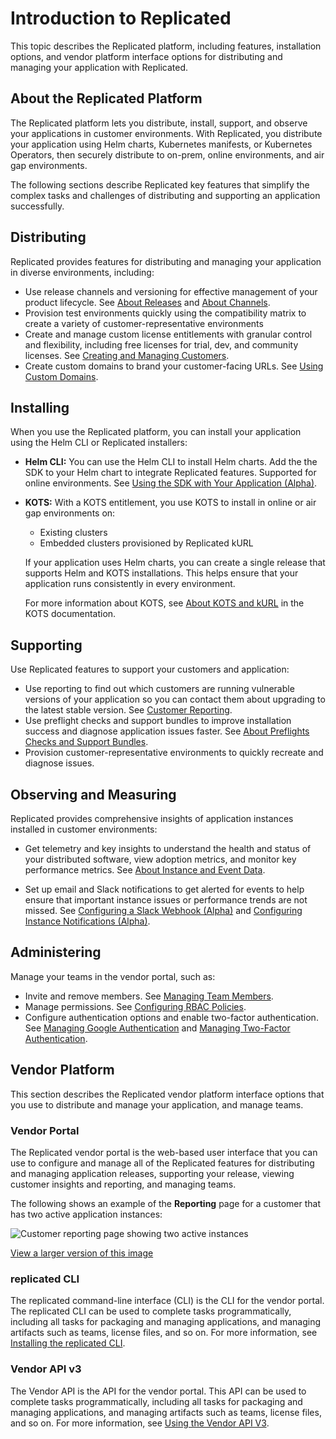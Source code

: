 # Introduction to Replicated

This topic describes the Replicated platform, including features, installation options, and vendor platform interface options for distributing and managing your application with Replicated.

## About the Replicated Platform

The Replicated platform lets you distribute, install, support, and observe your applications in customer environments. With Replicated, you distribute your application using Helm charts, Kubernetes manifests, or Kubernetes Operators, then securely distribute to on-prem, online environments, and air gap environments.

The following sections describe Replicated key features that simplify the complex tasks and challenges of distributing and supporting an application successfully. 

## Distributing  

Replicated provides features for distributing and managing your application in diverse environments, including:

- Use release channels and versioning for effective management of your product lifecycle. See [About Releases](/vendor/releases-about) and [About Channels](/vendor/releases-about-channels).
- Provision test environments quickly using the compatibility matrix to create a variety of customer-representative environments
- Create and manage custom license entitlements with granular control and flexibility, including free licenses for trial, dev, and community licenses. See [Creating and Managing Customers](/vendor/releases-creating-customer).
- Create custom domains to brand your customer-facing URLs. See [Using Custom Domains](/vendor/custom-domains-using).

## Installing

When you use the Replicated platform, you can install your application using the Helm CLI or Replicated installers:

- **Helm CLI:** You can use the Helm CLI to install Helm charts. Add the the SDK to your Helm chart to integrate Replicated features. Supported for online environments. See [Using the SDK with Your Application (Alpha)](/vendor/replicated-sdk-using).

- **KOTS:** With a KOTS entitlement, you use KOTS to install in online or air gap environments on:

    - Existing clusters
    - Embedded clusters provisioned by Replicated kURL

    If your application uses Helm charts, you can create a single release that supports Helm and KOTS installations. This helps ensure that your application runs consistently in every environment.

    For more information about KOTS, see [About KOTS and kURL](intro-kots) in the KOTS documentation.

## Supporting

Use Replicated features to support your customers and application:

- Use reporting to find out which customers are running vulnerable versions of your application so you can contact them about upgrading to the latest stable version. See [Customer Reporting](/vendor/customer-reporting).
- Use preflight checks and support bundles to improve installation success and diagnose application issues faster. See [About Preflights Checks and Support Bundles](/vendor/preflight-support-bundle-about).
- Provision customer-representative environments to quickly recreate and diagnose issues.

## Observing and Measuring

Replicated provides comprehensive insights of application instances installed in customer environments:

- Get telemetry and key insights to understand the health and status of your distributed software, view adoption metrics, and monitor key performance metrics. See [About Instance and Event Data](/vendor/instance-insights-event-data).

- Set up email and Slack notifications to get alerted for events to help ensure that important instance issues or performance trends are not missed. See [Configuring a Slack Webhook (Alpha)](/vendor/team-management-slack-config) and [Configuring Instance Notifications (Alpha)](/vendor/instance-notifications-config).

## Administering

Manage your teams in the vendor portal, such as:

- Invite and remove members. See [Managing Team Members](/vendor/team-management).
- Manage permissions. See [Configuring RBAC Policies](/vendor/team-management-rbac-configuring).
- Configure authentication options and enable two-factor authentication. See [Managing Google Authentication](/vendor/team-management-google-auth) and [Managing Two-Factor Authentication](/vendor/team-management-two-factor-auth).

## Vendor Platform

This section describes the Replicated vendor platform interface options that you use to distribute and manage your application, and manage teams.

### Vendor Portal

The Replicated vendor portal is the web-based user interface that you can use to configure and manage all of the Replicated features for distributing and managing application releases, supporting your release, viewing customer insights and reporting, and managing teams.

The following shows an example of the **Reporting** page for a customer that has two active application instances:

![Customer reporting page showing two active instances](/images/customer-reporting-page.png)

[View a larger version of this image](/images/customer-reporting-page.png)

<!--
For example, team management options let you invite members, manage their permissions and access to the collab repository, configure RBAC for a team, choose from multiple authentication types, use two-factor authentication, set password policies, and configure a Slack webhook to enable Slack notifications about customer instance status changes.

The following shows an example of the **Team Members** page that shows the list of members, including one with an expired invitation, and current permissions:

<img src="/images/teams-view.png" alt="View team members list in the vendor portal" width="700"/>

[View a larger image](/images/teams-view.png)

On the **Customers** and **Dashboard** pages, you can view customer reporting data and see adoption graphs to gain insights about performance, health, and usage. 

The following shows an example of the **Reporting** page for a customer that has two active application instances:

![Customer reporting page showing two active instances](/images/customer-reporting-page.png)

[View a larger version of this image](/images/customer-reporting-page.png)

You can also manage other artifacts, such as customer license files, image registries, and release channels.

The following shows an example of the **Channels** page with a KOTS entitlement:

![Channels](/images/channels.png) -->

### replicated CLI

The replicated command-line interface (CLI) is the CLI for the vendor portal. The replicated CLI can be used to complete tasks programmatically, including all tasks for packaging and managing applications, and managing artifacts such as teams, license files, and so on. For more information, see [Installing the replicated CLI](/reference/replicated-cli-installing).

### Vendor API v3

The Vendor API is the API for the vendor portal. This API can be used to complete tasks programmatically, including all tasks for packaging and managing applications, and managing artifacts such as teams, license files, and so on. For more information, see [Using the Vendor API V3](/reference/vendor-api-using).

<!-- ### SDK API

The Replicated SDK API is designed for testing purposes. The SDK SPI runs in integration mode, which allows you to develop and test locally with mock data, without making any changes in the vendor portal or in your environment. You can test your changes in different scenarios and iterate faster.

-->

<!--Diagram

Create a diagram that shows the end-to-end workflow of importing your app into a release/channel, then pushing to a registry, then your customers pulling from the registry to install.

Should cover:

    Helm chart with the SDK
    Helm chart without the SDK (Native Helm)
    Standard manifest with KOTS
    Proxied registry
    Users installing with KOTS, Helm CLI, kURL
-->
